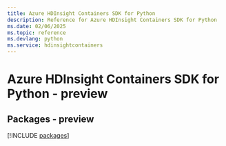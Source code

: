```yaml
---
title: Azure HDInsight Containers SDK for Python
description: Reference for Azure HDInsight Containers SDK for Python
ms.date: 02/06/2025
ms.topic: reference
ms.devlang: python
ms.service: hdinsightcontainers
---
```

# Azure HDInsight Containers SDK for Python - preview
## Packages - preview
[!INCLUDE [packages](hdinsight-containers-index.md)]